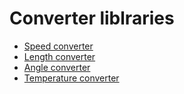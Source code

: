 # Converter liblraries

- [Speed converter](https://github.com/Dmytro-Hryshyn/Universal_Libraries_Csharp/blob/master/Converter/SpeedConverter.cs)
- [Length converter](https://github.com/Dmytro-Hryshyn/Universal_Libraries_Csharp/blob/master/Converter/LengthConverter.cs)
- [Angle converter](https://github.com/Dmytro-Hryshyn/Universal_Libraries_Csharp/blob/master/Converter/AngleConverter.cs)
- [Temperature converter](/Converter/TemperatureConverter.cs)
